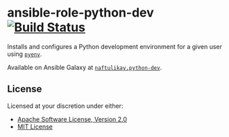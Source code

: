 # ansible-role-python-dev [![Build Status][travis.svg]][travis]

Installs and configures a Python development environment for a given user using [`pyenv`][pyenv].

Available on Ansible Galaxy at [`naftulikay.python-dev`][galaxy].

## License

Licensed at your discretion under either:

 - [Apache Software License, Version 2.0](./LICENSE-APACHE)
 - [MIT License](./LICENSE-MIT)

 [galaxy]: https://galaxy.ansible.com/naftulikay/python-dev/
 [pyenv]: https://github.com/pyenv/pyenv
 [travis.svg]: https://travis-ci.org/naftulikay/ansible-role-python-dev.svg?branch=master
 [travis]: https://travis-ci.org/naftulikay/ansible-role-python-dev
